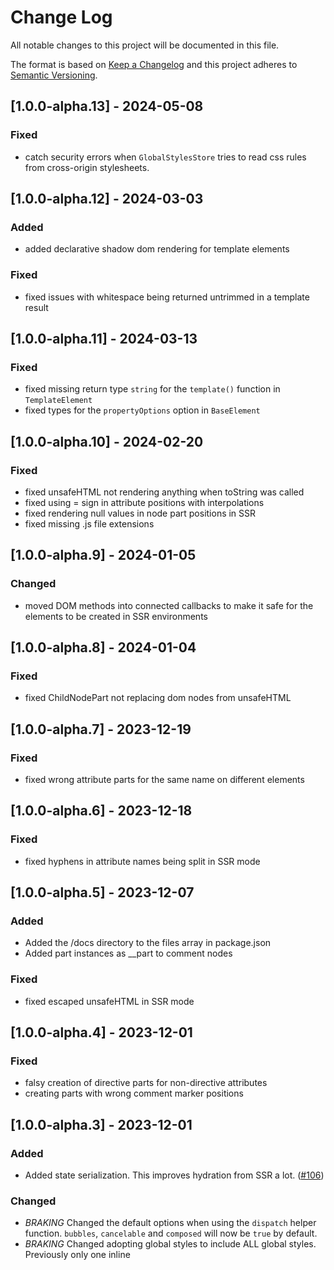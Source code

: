 # Change Log

All notable changes to this project will be documented in this file.

The format is based on [Keep a Changelog](http://keepachangelog.com/) and this project adheres to [Semantic Versioning](http://semver.org/).

<!--
   PRs should document their user-visible changes (if any) in the
   Unreleased section, uncommenting the header as necessary.
-->

<!-- ## Unreleased -->
<!-- ### Added -->
<!-- ### Changed -->
<!-- ### Removed -->
<!-- ### Fixed -->

## [1.0.0-alpha.13] - 2024-05-08

### Fixed

-   catch security errors when `GlobalStylesStore` tries to read css rules from cross-origin stylesheets.

## [1.0.0-alpha.12] - 2024-03-03

### Added

-   added declarative shadow dom rendering for template elements

### Fixed

-   fixed issues with whitespace being returned untrimmed in a template result

## [1.0.0-alpha.11] - 2024-03-13

### Fixed

-   fixed missing return type `string` for the `template()` function in `TemplateElement`
-   fixed types for the `propertyOptions` option in `BaseElement`

## [1.0.0-alpha.10] - 2024-02-20

### Fixed

-   fixed unsafeHTML not rendering anything when toString was called
-   fixed using = sign in attribute positions with interpolations
-   fixed rendering null values in node part positions in SSR
-   fixed missing .js file extensions

## [1.0.0-alpha.9] - 2024-01-05

### Changed

-   moved DOM methods into connected callbacks to make it safe for the elements to be created in SSR environments

## [1.0.0-alpha.8] - 2024-01-04

### Fixed

-   fixed ChildNodePart not replacing dom nodes from unsafeHTML

## [1.0.0-alpha.7] - 2023-12-19

### Fixed

-   fixed wrong attribute parts for the same name on different elements

## [1.0.0-alpha.6] - 2023-12-18

### Fixed

-   fixed hyphens in attribute names being split in SSR mode

## [1.0.0-alpha.5] - 2023-12-07

### Added

-   Added the /docs directory to the files array in package.json
-   Added part instances as \_\_part to comment nodes

### Fixed

-   fixed escaped unsafeHTML in SSR mode

## [1.0.0-alpha.4] - 2023-12-01

### Fixed

-   falsy creation of directive parts for non-directive attributes
-   creating parts with wrong comment marker positions

## [1.0.0-alpha.3] - 2023-12-01

### Added

-   Added state serialization. This improves hydration from SSR a lot. ([#106](https://github.com/webtides/element-js/pull/106))

### Changed

-   _BRAKING_ Changed the default options when using the `dispatch` helper function. `bubbles`, `cancelable` and `composed` will now be `true` by default.
-   _BRAKING_ Changed adopting global styles to include ALL global styles. Previously only one inline <style> with the ID of '#globalStyles' would be adopted. For more information see the docs.

### Removed

-   _BRAKING_ Removed `i18n` helper function. See CHANGELOG how to implement it yourself or use a third party library.

## [1.0.0-alpha.2] - 2023-08-23

### Added

-   Added JSDocs for everything in the codebase. This will especially be helpful when using constructor options.

## [1.0.0-alpha.1] - 2023-08-15

### Added

-   Added our own versions of directives and template helpers ([#67](https://github.com/webtides/element-js/pull/67))

### Changed

-   _BRAKING_ Uses a new custom renderer for the `TemplateElement`. It replaces the old `lit-html` renderer. The API and usage should be exactly the same. The only thing to do/change is the use of the old `lit-html` directives. For detailed instructions see the upgrade guide. ([#67](https://github.com/webtides/element-js/pull/67))
-   _BREAKING_ `element-js` will now also trigger the `afterUpdate` hook right after the `connected` hook. This is to reduce the cases where you had to do the same things in `connected` and `afterUpdate`. You can now remove those duplicate calls from the `connected` hook. ([#60](https://github.com/webtides/element-js/pull/60))
-   _BREAKING_ Changed `package.json` type to `module`. This should hopefully not break anything. `element-js` is either used directly from the browser or through a bundler. In both cases the added type: module should not matter. ([#64](https://github.com/webtides/element-js/pull/64))

### Removed

-   _BREAKING_ Removed the `lit-html` dependency. `element-js` is now officially dependency free! ([#67](https://github.com/webtides/element-js/pull/67))
-   _BREAKING_ Removed the deprecated `BaseElement` constructor option `childListUpdate`. Please use the "mutationObserverOptions" dictionary instead. See the docs for more info. ([#99](https://github.com/webtides/element-js/pull/99))
-   _BREAKING_ Removed the `hooks` map in the `BaseElement`. Using the hooks() map for lifecycle hooks is deprecated! Please overwrite the existing lifecycle hook functions. See the docs for more info. ([#99](https://github.com/webtides/element-js/pull/99))
-   _BREAKING_ Removed the `computed` map in the `BaseElement`. Using the computed() map for computed properties is deprecated! Please use regular JS getters and return the computed value. See the docs for more info. ([#99](https://github.com/webtides/element-js/pull/99))
-   _BREAKING_ Removed all occurrences of `ShadyCSS` in `StyledElement`. ([#99](https://github.com/webtides/element-js/pull/99))

## [0.7.4] - 2023-11-24

### Added

-   storeception (reactive store properties in parent stores)
-   context injection in shadow elements requests travel though shadow roots
-   defer element connection (disables client side code until called manually)

### Fixed

-   late context injection if parent mounts after child (loading order)
-   stores updating elements that want to be updated

## [0.7.3] - 2023-03-07

### Fixed

-   last release was tagged wrong

## [0.7.2] - 2023-03-03

### Fixed

-   watcher callbacks for injected stores

## [0.7.1] - 2023-03-03

### Added

-   Elements are now able to watch Stores

### Fixed

-   Injection of falsy values

## [0.7.0] - 2023-02-13

### Added

-   Dependency Injection via Context Protocol 💉
-   Provide reactive Properties or entire Stores via: provideProperties() { return { name : value}}
-   Inject / Request them via injectProperties() { return { name : 'defaultValue'}}

### Changed

-   docs structure

### Fixed

-   Cannot re-render slotted light dom when using the vanilla renderer https://github.com/webtides/element-js/issues/76
-   adds Vanilla Renderer Tests

## [0.6.2] - 2022-11-18

### FIXED

-   Store always switching to singleProperty Mode if constructed without any arguments.

## [0.6.1] - 2022-11-18

### ADDED

-   Store watch() map to control internal store state scope

## [0.6.0] - 2022-11-17

### ADDED

-   StoreProperty for shared application state
-   Directives for Vanilla Renderer

## [0.5.0] - 2022-09-13

### Changed

-   improved the performance of the vanilla-renderer

### Removed

-   setting attributes as properties during dom diffing for the vanilla renderer. This is potentially a **breaking** change if you used attributes with the "." (dot) notation

## [0.4.3] - 2022-07-06

### ADDED

-   parse option to propertyOptions that can be either a boolean OR a function for custom parsing
-   enhance reflect option in propertyOptions that it can also be a function for custom reflection

## [0.4.2] - 2022-02-03

### Fixed

-   vanilla-renderer: fixes attribute comparsion

## [0.4.1] - 2022-02-01

### Fixed

-   refs="id[]" indexing keys not nodes _rolleyes_

### Added

-   refs="id[]" aka possibbility to refrence a list of nodes to the $refs map.

## [0.4.0] - 2022-01-28

### Added

-   a "vanilla" renderer with support for hydration and no dependencies

### Changed

-   uses new @web/test-runner isntead of karma (#27)

## [0.3.3] - 2021-09-22

### Added

-   optional complex event callback notation to support addEventListener options (i.E. for passive Event Listeners )
-   Example: {listener: () => {}, options: { passive: true } }
-   docs
-   tests

## [0.3.2] - 2021-03-09

### Added

-   bundled version of `element-js` to use from a CDN and be able to prototype in tools like CodePen etc.

## [0.3.1] - 2020-12-08

### Fixed

-   i18n fallback values

### Added

-   i18n tests

## [0.3.0] - 2020-07-27

### Added

-   first batch/draft of the documentation
-   property/attribute reflection via constructor options (see the [Documentation](/docs/README.md#propertyoptions) for more info)
-   mutationObserverOptions to enable observing subtree mutations (see the [Documentation](/docs/README.md#mutationobserveroptions) for more info)

### Removed

-   `childListUpdate` constructor option has been deprecated and will be removed before `1.0`

## [0.2.0] - 2020-07-01

### Changed

-   uses shady-render instead of render from `lit-html` for rendering templates to be compatible with the shady-css polyfill
-   refactored and simplified `StyledElement`s handling/loading of style sheets

## [0.1.0] - 2020-06-26

-   initial release
